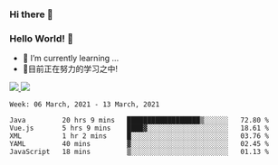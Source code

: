 ### Hi there 👋
### Hello World! 🙌

- 🌱 I’m currently learning ...
- 📖目前正在努力的学习之中!

<a href="https://github.com/anuraghazra/github-readme-stats">
  <img src="https://github-readme-stats.vercel.app/api?username=keyboardWithDream&show_icons=true&repo=github-readme-stats" />
</a>
<a href="https://github.com/anuraghazra/convoychat">
  <img src="https://github-readme-stats.vercel.app/api/top-langs/?username=keyboardWithDream&layout=compact&repo=convoychat" />
</a>



<!--START_SECTION:waka-->
```text
Week: 06 March, 2021 - 13 March, 2021

Java         20 hrs 9 mins   ██████████████████▒░░░░░░   72.80 % 
Vue.js       5 hrs 9 mins    ████▓░░░░░░░░░░░░░░░░░░░░   18.61 % 
XML          1 hr 2 mins     █░░░░░░░░░░░░░░░░░░░░░░░░   03.76 % 
YAML         40 mins         ▓░░░░░░░░░░░░░░░░░░░░░░░░   02.45 % 
JavaScript   18 mins         ▒░░░░░░░░░░░░░░░░░░░░░░░░   01.13 % 
```
<!--END_SECTION:waka-->
